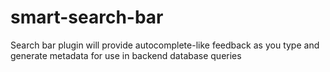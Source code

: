 # smart-search-bar
Search bar plugin will provide autocomplete-like feedback as you type and generate metadata for use in backend database queries
